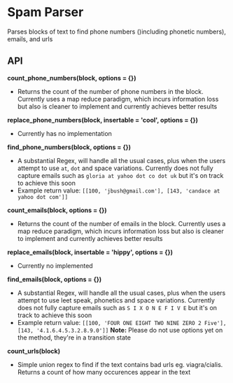 # Spam Parser
Parses blocks of text to find phone numbers ()including phonetic numbers), emails, and urls

## API

**count_phone_numbers(block, options = {})**
- Returns the count of the number of phone numbers in the block. Currently uses a map reduce paradigm,
 which incurs information loss but also is cleaner to implement and currently achieves better results

**replace_phone_numbers(block, insertable = 'cool', options = {})**
- Currently has no implementation

**find_phone_numbers(block, options = {})**
- A substantial Regex, will handle all the usual cases, plus when the users  attempt to use `at`, `dot` and space
variations. Currently does not fully capture emails such as `gloria at yahoo dot co dot uk` but it's on track to
achieve this soon
- Example return value: `[[100, 'jbush@gmail.com'], [143, 'candace at yahoo dot com']]`

**count_emails(block, options = {})**
- Returns the count of the number of emails in the block. Currently uses a map reduce paradigm,
 which incurs information loss but also is cleaner to implement and currently achieves better results

**replace_emails(block, insertable = 'hippy', options = {})**
- Currently no implemented

**find_emails(block, options = {})**
- A substantial Regex, will handle all the usual cases, plus when the users  attempt to use leet speak, phonetics and 
space variations. Currently does not fully capture emails such as `S I X O N E F I V E` but it's on track to
achieve this soon
- Example return value: `[[100, 'FOUR ONE EIGHT TWO NINE ZERO 2 Five'], [143, '4.1.6.4.5.3.2.8.9.0']]`
**Note:** Please do not use options yet on the method, they're in a transition state

**count_urls(block)**
- Simple union regex to find if the text contains bad urls eg. viagra/cialis. Returns a count of how many occurences
appear in the text
